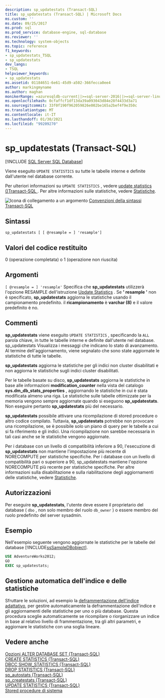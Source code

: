 ```yaml
---
description: sp_updatestats (Transact-SQL)
title: sp_updatestats (Transact-SQL) | Microsoft Docs
ms.custom: ''
ms.date: 09/25/2017
ms.prod: sql
ms.prod_service: database-engine, sql-database
ms.reviewer: ''
ms.technology: system-objects
ms.topic: reference
f1_keywords:
- sp_updatestats_TSQL
- sp_updatestats
dev_langs:
- TSQL
helpviewer_keywords:
- sp_updatestats
ms.assetid: 01184651-6e61-45d9-a502-366fecca0ee4
author: markingmyname
ms.author: maghan
monikerRange: =azuresqldb-current||>=sql-server-2016||>=sql-server-linux-2017||=azuresqldb-mi-current
ms.openlocfilehash: 0cfaffcf1df13da39a093043d84e28f4433d3a71
ms.sourcegitcommit: 33f0f190f962059826e002be165a2bef4f9e350c
ms.translationtype: MT
ms.contentlocale: it-IT
ms.lasthandoff: 01/30/2021
ms.locfileid: "99209270"
---
```

# <a name="sp_updatestats-transact-sql"></a>sp_updatestats (Transact-SQL)
[!INCLUDE [SQL Server SQL Database](../../includes/applies-to-version/sql-asdb.md)]

Viene eseguito `UPDATE STATISTICS` su tutte le tabelle interne e definite dall'utente nel database corrente.  
  
Per ulteriori informazioni su `UPDATE STATISTICS` , vedere [update statistics &#40;&#41;Transact-SQL ](../../t-sql/statements/update-statistics-transact-sql.md). Per altre informazioni sulle statistiche, vedere [Statistiche](../../relational-databases/statistics/statistics.md).  
    
 ![Icona di collegamento a un argomento](../../database-engine/configure-windows/media/topic-link.gif "Icona di collegamento a un argomento") [Convenzioni della sintassi Transact-SQL](../../t-sql/language-elements/transact-sql-syntax-conventions-transact-sql.md)  
  
## <a name="syntax"></a>Sintassi  
  
```  
sp_updatestats [ [ @resample = ] 'resample']  
```  
  
## <a name="return-code-values"></a>Valori del codice restituito  
 0 (operazione completata) o 1 (operazione non riuscita)  
  
## <a name="arguments"></a>Argomenti  
`[ @resample = ] 'resample'` Specifica che **sp_updatestats** utilizzerà l'opzione RESAMPLE dell'istruzione [Update Statistics](../../t-sql/statements/update-statistics-transact-sql.md) . Se **' resample '** non è specificato, **sp_updatestats** aggiorna le statistiche usando il campionamento predefinito. il **ricampionamento** è **varchar (8)** e il valore predefinito è no.  
  
## <a name="remarks"></a>Commenti  
 **sp_updatestats** viene eseguito `UPDATE STATISTICS` , specificando la `ALL` parola chiave, in tutte le tabelle interne e definite dall'utente nel database. sp_updatestats Visualizza i messaggi che indicano lo stato di avanzamento. Al termine dell'aggiornamento, viene segnalato che sono state aggiornate le statistiche di tutte le tabelle.  
  
**sp_updatestats** aggiorna le statistiche per gli indici non cluster disabilitati e non aggiorna le statistiche sugli indici cluster disabilitati.  
  
Per le tabelle basate su disco, **sp_updatestats** aggiorna le statistiche in base alle informazioni **modification_counter** nella vista del catalogo **sys.dm_db_stats_properties** , aggiornando le statistiche in cui è stata modificata almeno una riga. Le statistiche sulle tabelle ottimizzate per la memoria vengono sempre aggiornate quando si eseguono **sp_updatestats**. Non eseguire pertanto **sp_updatestats** più del necessario.  
  
**sp_updatestats** possibile attivare una ricompilazione di stored procedure o altro codice compilato. Tuttavia, **sp_updatestats** potrebbe non provocare una ricompilazione, se è possibile solo un piano di query per le tabelle a cui si fa riferimento e gli indici. Una ricompilazione non sarebbe necessaria in tali casi anche se le statistiche vengono aggiornate.  
  
Per i database con un livello di compatibilità inferiore a 90, l'esecuzione di **sp_updatestats** non mantiene l'impostazione più recente di NORECOMPUTE per statistiche specifiche. Per i database con un livello di compatibilità pari o superiore a 90, sp_updatestats mantiene l'opzione NORECOMPUTE più recente per statistiche specifiche. Per altre informazioni sulla disabilitazione e sulla riabilitazione degli aggiornamenti delle statistiche, vedere [Statistiche](../../relational-databases/statistics/statistics.md).  
  
## <a name="permissions"></a>Autorizzazioni  

Per eseguire **sp_updatestats**, l'utente deve essere il proprietario del database ( `dbo` , non solo membro del ruolo `db_owner` ) o essere membro del ruolo predefinito del server sysadmin.

## <a name="examples"></a>Esempio  
Nell'esempio seguente vengono aggiornate le statistiche per le tabelle del database [!INCLUDE[ssSampleDBobject](../../includes/sssampledbobject-md.md)].  
  
```sql  
USE AdventureWorks2012;  
GO  
EXEC sp_updatestats;   
```  

## <a name="automatic-index-and-statistics-management"></a>Gestione automatica dell'indice e delle statistiche
Sfruttare le soluzioni, ad esempio la [deframmentazione dell'indice adattativo](https://github.com/Microsoft/tigertoolbox/tree/master/AdaptiveIndexDefrag), per gestire automaticamente la deframmentazione dell'indice e gli aggiornamenti delle statistiche per uno o più database. Questa procedura sceglie automaticamente se ricompilare o riorganizzare un indice in base al relativo livello di frammentazione, tra gli altri parametri, e aggiornare le statistiche con una soglia lineare.

## <a name="see-also"></a>Vedere anche  
 [Opzioni ALTER DATABASE SET &#40;Transact-SQL&#41;](../../t-sql/statements/alter-database-transact-sql-set-options.md)   
 [CREATE STATISTICS &#40;Transact-SQL&#41;](../../t-sql/statements/create-statistics-transact-sql.md)   
 [DBCC SHOW_STATISTICS &#40;Transact-SQL&#41;](../../t-sql/database-console-commands/dbcc-show-statistics-transact-sql.md)   
 [DROP STATISTICS &#40;Transact-SQL&#41;](../../t-sql/statements/drop-statistics-transact-sql.md)   
 [sp_autostats &#40;Transact-SQL&#41;](../../relational-databases/system-stored-procedures/sp-autostats-transact-sql.md)   
 [sp_createstats &#40;Transact-SQL&#41;](../../relational-databases/system-stored-procedures/sp-createstats-transact-sql.md)   
 [UPDATE STATISTICS &#40;Transact-SQL&#41;](../../t-sql/statements/update-statistics-transact-sql.md)   
 [Stored procedure di sistema](../../relational-databases/system-stored-procedures/system-stored-procedures-transact-sql.md)  
 
